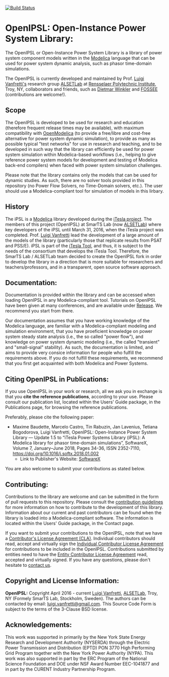 <!---
[![Build Status](https://travis-ci.org/OpenIPSL/OpenIPSL.svg?branch=master)](https://travis-ci.org/OpenIPSL/OpenIPSL)
[![Documentation Status](https://readthedocs.org/projects/openipsl/badge/?version=latest)](http://openipsl.readthedocs.io/en/latest/?badge=latest)
-->
[![Build Status](https://github.com/openipsl/openipsl/actions/workflows/checkCI.yml/badge.svg?branch=master)](https://github.com/OpenIPSL/OpenIPSL/actions)

# **OpenIPSL**: Open-Instance Power System Library:
The OpenIPSL or Open-Instance Power System Library is a library of power system component models written in the [Modelica](http://modelica.org) language that can be used for power system dynamic analysis, such as phasor time-domain simulations.

The OpenIPSL is currently developed and maintained by Prof. [Luigi Vanfretti's](https://github.com/lvanfretti) research group [ALSETLab](https://github.com/ALSETLab) at [Rensselaer Polytechnic Institute](http://rpi.edu), Troy, NY, collaborators and friends, such as [Dietmar Winkler](https://github.com/dietmarw) and [FOSSEE](https://om.fossee.in/fellowship2018) (contributions are welcome!).

## Scope
The OpenIPSL is developed to be used for research and education (therefore frequent release times may be available), with maximum compatibility with [OpenModelica](http://openmodelica.org/) (to provide a free/libre and cost-free alternative for power system dynamic simulation), to provide as many as possible typical "test networks" for use in research and teaching, and to be developed in such way that the library can efficiently be used for power system simulation within Modelica-based workflows (i.e., helping to give reference power system models for development and testing of Modelica back-end compilers) when faced with power system simulation challenges.

Please note that the library contains only the models that can be used for dynamic studies. As such, there are no solver tools provided in this repository (no Power Flow Solvers, no Time-Domain solvers, etc.).
The user should use a Modelica-compliant tool for simulation of models in this lirbary.

## History
The iPSL is a [Modelica](https://www.modelica.org) library developed during the [iTesla project](http://www.itesla-project.eu/).
The members of this project (OpenIPSL) at SmarTS Lab (now [ALSETLab](https://github.com/ALSETLab)) where key developers of the iPSL until March 31, 2016, when the iTesla project was completed.
Prof. [Luigi Vanfretti](https://github.com/lvanfretti) lead the development of a large amount of the models of the library (particularly those that replicate results from PSAT and PSS/E).
iPSL is part of the [iTesla Tool](https://github.com/itesla/ipst), and thus, it is subject to the needs of the consortium that develops the iTesla Tool.
Therefore, the SmarTS Lab / ALSETLab team decided to create the OpenIPSL fork in order to develop the library in a direction that is more suitable for researchers and teachers/professors, and in a transparent, open source software approach.

## Documentation:
Documentation is provided within the library and can be accessed when loading OpenIPSL in any Modelica-compliant tool. Tutorials on OpenIPSL have been given at many conferences, and are available under [Release](https://github.com/OpenIPSL/OpenIPSL/releases). We recommend you start from there.

Our documentation assumes that you have working knowledge of the Modelica language, are familiar with a Modelica-compliant modeling and simulation environment, that you have proeficient knowledge on power system steady state analysis (i.e., the so called "power flow"), and knowledge on power system dynamic modeling (i.e., the called "transient" and "small-signal" stability). As such, the documentation is limited, and aims to provide very consice information for people who fulfill the requirements above. If you do not fulfill these requirements, we recommend that you first get acquainted with both Modelica and Power Systems.

## Citing OpenIPSL in Publications:
If you use OpenIPSL in your work or research, all we ask you in exchange is that you **cite the reference publications**, according to your use.
Please consult our publication list, located within the Users' Guide package, in the Publications page, for browsing the reference publications.

Preferably, please cite the following paper:
  - Maxime Baudette, Marcelo Castro, Tin Rabuzin, Jan Lavenius, Tetiana Bogodorova, Luigi Vanfretti, OpenIPSL: Open-Instance Power System Library — Update 1.5 to “iTesla Power Systems Library (iPSL): A Modelica library for phasor time-domain simulations”, SoftwareX, Volume 7, January–June 2018, Pages 34-36, ISSN 2352-7110, https://doi.org/10.1016/j.softx.2018.01.002
    - Link to Publisher's Website: [SoftwareX](https://www.sciencedirect.com/science/article/pii/S2352711018300050)

You are also welcome to submit your contributions as stated below.

## Contributing:

Contributions to the library are welcome and can be submitted in the form of pull requests to this repository. Please consult the [contribution guidelines](.github/CONTRIBUTING.md) for more information on how to contribute to the development of this library. Information about our current and past contributors can be found when the library is loaded into a Modelica-compliant software. The information is located within the Users' Guide package, in the Contact page.

If you want to submit your contributions to the OpenIPSL, note that we have a [Contributor's License Agreement (CLA)](.github/legal/README.md). Individual contributors should read, accept and virtually sign the [Individual Contributor License Agreement](https://github.com/OpenIPSL/OpenIPSL/tree/master/.github/legal/cla-individual.md) for contributions to be included in the OpenIPSL. Contributions submitted by entities need to have the [Entity Contributor License Agreement](https://github.com/OpenIPSL/OpenIPSL/tree/master/.github/legal/cla-individual.md) read, accepted and virtually signed. If you have any questions, please don't hesitate to <a href="mailto:luigi.vanfretti@gmail.com?subject=Contributing_to_OpenIPSL">contact us</a>.

## Copyright and License Information:

**OpenIPSL:** Copyright April 2016 - current [Luigi Vanfretti](https://github.com/lvanfretti), [ALSETLab](https://github.com/ALSETLab), Troy, NY (Formely SmarTS Lab, Stockholm, Sweden). 
The authors can be contacted by email: <a href="mailto:luigi.vanfretti@gmail.com?subject=From_OpenIPSL_in_Github">luigi.vanfretti@gmail.com</a>. This Source Code Form is subject to the terms of the 3-Clause BSD license.

## Acknowledgements:

This work was supported in primarily by the New York State Energy Research and Development Authority (NYSERDA) through the Electric Power Transmission and Distribution (EPTD) PON 3770 High Performing Grid Program together with the New York Power Authority (NYPA). This work was also supported in part by the ERC Program of the National Science Foundation and DOE under NSF Award Number EEC-1041877 and in part by the CURENT Industry Partnership Program.
